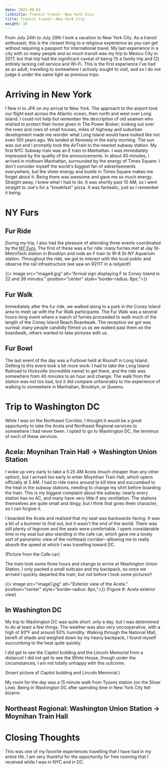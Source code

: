 ```yaml
---
date: 2025-08-01
linktitle: Transit travel--New York City
title: Transit travel--New York City
weight: 10
---
```

From July 24th to July 29th I took a vacation to New York City. As a transit
enthusiast, this is the closest thing to a religious experience as you can get
without requiring a passport for international travel. My last experience in a 
city with so many people and so much transit was my trip to Mexico City in 2017,
but that trip had the significant caveat of being (1) a family trip and (2) 
entirely lacking cell service and Wi-Fi. This is the first experience I've had
as an adult, travelling to somewhere I actively sought to visit, and so I do not
judge it under the same light as previous trips.

# Arriving in New York
I flew in to JFK on my arrival to New York. The approach to the airport took 
our flight east across the Atlantic ocean, then north and west over Long Island.
I could not help but remember the description of old seamen who wished to protect
their home given in The Power Broker; looking out over the rows and rows of small 
houses, miles of highway and suburban development made me wonder what Long Island 
would have looked like not even 100 years ago. We landed at Kennedy in the early
morning. The sun was out and I promptly took the AirTrain to the nearest subway
station. My first NYC Subway train was an E train to Manhattan. I was immediately
impressed by the quality of the announcements. In about 40 minutes, I arrived in
midtown Manhattan, surrounded by the energy of Times Square. I don't consider myself
the world's biggest fan of advertisements everywhere, but the sheer energy and 
bustle in Times Square makes me forget about it. Being there was awesome and gave
me so much energy. Straight away, I knew what I had to do. It was shortly past 10 AM,
so I went straight to Joe's for a "breakfast" pizza. It was fantastic, just as I
remember it being. 

# NY Furs 
## Fur Ride
During my trip, I also had the pleasure of attending three events coordinated 
by the [NY Furs](https://nyfurs.org/). The first of these was a fur ride: many 
furries met at Jay St-MetroTech station in Brooklyn and rode an F train to
W-8 St-NY Aquarium station. Throughout the ride, we got to interact with
the local public and observe the rail infrastructure (we saw an R211T in a railyard!)

{{< image src="image4.jpg" alt="Arrival sign displaying F to Coney Island in 22 and 39 minutes." 
position="center" style="border-radius: 8px;">}}

## Fur Walk
Immediately after the fur ride, we walked along to a park in the Coney Island area to 
meet up with the Fur Walk participants. 
The Fur Walk was a several hours-long event where a march of furries proceeded
to walk much of the length of the Coney Island Beach Boardwalk. The reception 
we got was surreal: many people candidly filmed us as we walked past them on 
the boardwalk, others wanted to take pictures with us. 

## Fur Bowl
The last event of the day was a Furbowl held at Round1 in Long Island. Getting to
this event took a bit more work: I had to take the Long Island Railroad to Hicksville
(incredible name) to get there, and the ride was somewhere from 40 minutes to an 
hour and change. The walk from the station was not too bad, but it did compare 
unfavorably to the experience of walking to somewhere in Manhattan, Brooklyn, or 
Queens. 

# Trip to Washington DC
While I was on the Northeast Corridor, I thought it would be a great opportunity
to take the Acela and Northeast Regional services to somewhere I had never been.
I opted to go to Washington DC, the terminus of each of these services. 

## Acela: Moynihan Train Hall -> Washington Union Station
I woke up very early to take a 5:25 AM Acela (much cheaper than any other option), but I arrived
too early to enter Moynihan Train Hall, which opens officially at 5 AM. I had to ride
trains around to kill time and succumbed to the heat in the subway stations, needing
to change my shirt before boarding the train. This is my biggest complaint about the
subway: nearly every station has no AC, and many have very little if any ventilation.
The stations themselves are quite small and dingy, but I think that gives them 
character, so I can forgive it. 

I boarded the Acela and realized that my seat was backwards-facing. It was a bit of a 
bummer to find out, but it wasn't the end of the world. There was still plenty of 
legroom and the seats were comfortable. I spent considerable time in my seat but also
standing in the cafe car, which gave me a lovely sort of panoramic view of the 
northeast corridor--allowing me to really absorb the speed at which I was travelling 
toward DC.

(Picture from the Cafe car)

The train took some three hours and change to arrive at Washington Union Station. 
I only packed a small suitcase and my backpack, so once we arrived I quickly departed
the train, but not before I took some pictures!!

{{< image src="image1.jpg" alt="Exterior view of the Acela." position="center" 
style="border-radius: 8px;">}}
(Figure #: Acela exterior view)

## In Washington DC
My trip to Washington DC was quite short: only a day, but I was determined to do at 
least a few things. The weather was also very uncooperative, with a high of 93°F and 
around 50% humidity. Walking through the National Mall, bereft of shade and weighed
down by my heavy backpack, I found myself succumbing to the heat quite quickly.

I did get to see the Capitol building and the Lincoln Memorial from a distance! 
I did not get to see the White House, though under the circumstances, I am not 
totally unhappy with this outcome. 

(Insert picture of Capitol building and Lincoln Memorial.)

My room for the day was a 15 minute walk from Tysons station (on the Silver Line).
Being in Washington DC after spending time in New York City felt bizarre.

## Northeast Regional: Washington Union Station -> Moynihan Train Hall

# Closing Thoughts 
This was one of my favorite experiences travelling that I have had in my entire
life. I am very thankful for the opportunity for free rooming that I received 
while I was in NYC and in DC.
